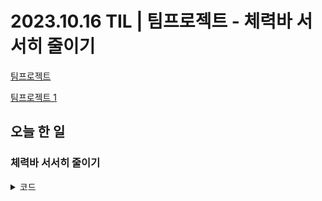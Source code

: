 # 2023.10.16 TIL | 팀프로젝트 - 체력바 서서히 줄이기

[팀프로젝트](https://github.com/tjdgh7419/Chapter3-3_B07_Project)

[팀프로젝트 1]()

## 오늘 한 일

### 체력바 서서히 줄이기
<details>
<summary>코드</summary>

  ```C#
 
  ```
</details>